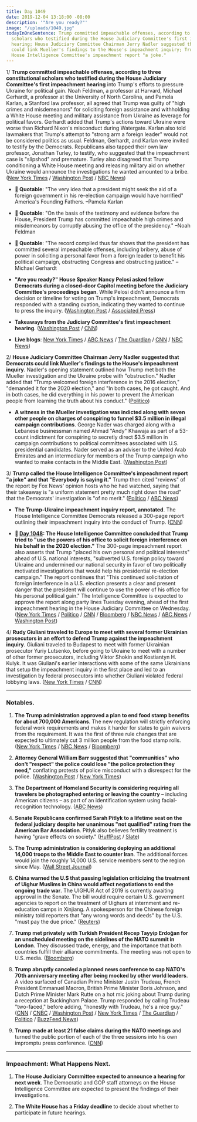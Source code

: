 ```yaml
---
title: Day 1049
date: 2019-12-04 13:18:00 -08:00
description: '"Are you ready?"'
image: "/uploads/1049.jpg"
todayInOneSentence: Trump committed impeachable offenses, according to three constitutional
  scholars who testified during the House Judiciary Committee's first impeachment
  hearing; House Judiciary Committee Chairman Jerry Nadler suggested that Democrats
  could link Mueller's findings to the House's impeachment inquiry; Trump called the
  House Intelligence Committee's impeachment report "a joke."
---
```


1/ **Trump committed impeachable offenses, according to three constitutional scholars who testified during the House Judiciary Committee's first impeachment hearing** into Trump's efforts to pressure Ukraine for political gain. Noah Feldman, a professor at Harvard, Michael Gerhardt, a professor at the University of North Carolina, and Pamela Karlan, a Stanford law professor, all agreed that Trump was guilty of "high crimes and misdemeanors" for soliciting foreign assistance and withholding a White House meeting and military assistance from Ukraine as leverage for political favors. Gerhardt added that Trump's actions toward Ukraine were worse than Richard Nixon's misconduct during Watergate. Karlan also told lawmakers that Trump's attempt to "strong arm a foreign leader" would not be considered politics as usual. Feldman, Gerhardt, and Karlan were invited to testify by the Democrats. Republicans also tapped their own law professor, Jonathan Turley, to testify, who suggested that the impeachment case is "slipshod" and premature. Turley also disagreed that Trump conditioning a White House meeting and releasing military aid on whether Ukraine would announce the investigations he wanted amounted to a bribe. ([New York Times](https://www.nytimes.com/2019/12/04/us/politics/trump-impeachment.html) / [Washington Post](https://www.washingtonpost.com/politics/impeachment-hearings-live-updates/2019/12/04/b7cc7b4e-1682-11ea-a659-7d69641c6ff7_story.html) / [NBC News](https://www.nbcnews.com/politics/trump-impeachment-inquiry/founders-would-be-horrified-legal-scholars-testify-trump-should-be-n1095631))

* **💬 Quotable**: "The very idea that a president might seek the aid of a foreign government in his re-election campaign would have horrified" America's Founding Fathers. –Pamela Karlan

* **💬 Quotable**: "On the basis of the testimony and evidence before the House, President Trump has committed impeachable high crimes and misdemeanors by corruptly abusing the office of the presidency." –Noah Feldman

* **💬 Quotable**: "The record compiled thus far shows that the president has committed several impeachable offenses, including bribery, abuse of power in soliciting a personal favor from a foreign leader to benefit his political campaign, obstructing Congress and obstructing justice." –Michael Gerhardt

* **"Are you ready?" House Speaker Nancy Pelosi asked fellow Democrats during a closed-door Capitol meeting before the Judiciary Committee's proceedings began**. While Pelosi didn't announce a firm decision or timeline for voting on Trump's impeachment, Democrats responded with a standing ovation, indicating they wanted to continue to press the inquiry. ([Washington Post](https://www.washingtonpost.com/politics/are-you-ready-pelosi-makes-clear-to-democrats-impeachment-is-coming/2019/12/04/fd039470-16b1-11ea-9110-3b34ce1d92b1_story.html) / [Associated Press](https://apnews.com/fe334cf50d267b749874ddf1089ca6bd))

* **Takeaways from the Judiciary Committee's first impeachment hearing**. ([Washington Post](https://www.washingtonpost.com/politics/2019/12/04/early-takeaways-judiciary-committees-first-impeachment-hearing/) / [CNN](https://www.cnn.com/2019/12/04/politics/house-judiciary-committee-impeachment-hearing-moments-takeaways/index.html))

* **Live blogs**: [New York Times](https://www.nytimes.com/2019/12/04/us/politics/impeachment-hearings.html) / [ABC News](https://abcnews.go.com/Politics/trump-impeachment-case-enters-historic-phase-house-judiciary/story?id=67471278) / [The Guardian](https://www.theguardian.com/us-news/live/2019/dec/04/trump-impeachment-news-today-live-latest-updates-nato-summit-hearing-ukraine-2020) / [CNN](https://www.cnn.com/politics/live-news/impeachment-hearing-12-04-19/index.html) / [NBC News](https://www.nbcnews.com/politics/trump-impeachment-inquiry/live-blog/impeachment-hearing-live-updates-judiciary-committee-n1095001))

2/ **House Judiciary Committee Chairman Jerry Nadler suggested that Democrats could link Mueller's findings to the House's impeachment inquiry**. Nadler's opening statement outlined how Trump met both the Mueller investigation and the Ukraine probe with "obstruction." Nadler added that "Trump welcomed foreign interference in the 2016 election," "demanded it for the 2020 election," and "In both cases, he got caught. And in both cases, he did everything in his power to prevent the American people from learning the truth about his conduct." ([Politico](https://www.politico.com/news/2019/12/04/trump-impeachment-next-phase-removal-075013))

* **A witness in the Mueller investigation was indicted along with seven other people on charges of conspiring to funnel $3.5 million in illegal campaign contributions**. George Nader was charged along with a Lebanese businessman named Ahmad "Andy" Khawaja as part of a 53-count indictment for conspiring to secretly direct $3.5 million in campaign contributions to political committees associated with U.S. presidential candidates. Nader served as an adviser to the United Arab Emirates and an intermediary for members of the Trump campaign who wanted to make contacts in the Middle East. ([Washington Post](https://www.washingtonpost.com/local/legal-issues/key-mueller-witness-major-clinton-and-trump-donor-charged-with-funneling-35-million-in-illegal-contributions-in-2016-us-elections/2019/12/03/d1cd9166-153a-11ea-9110-3b34ce1d92b1_story.html))

3/ **Trump called the House Intelligence Committee's impeachment report "a joke" and that "Everybody is saying it."** Trump then cited "reviews" of the report by Fox News' opinion hosts who he had watched, saying that their takeaway is "a uniform statement pretty much right down the road" that the Democrats' investigation is "of no merit." ([Politico](https://www.politico.com/news/2019/12/04/trump-house-intelligence-impeachment-075375) / [ABC News](https://abcnews.go.com/Politics/trump-impeachment-case-enters-historic-phase-house-judiciary/story?id=67471278))

* **The Trump-Ukraine impeachment inquiry report, annotated**. The House Intelligence Committee Democrats released a 300-page report outlining their impeachment inquiry into the conduct of Trump. ([CNN](https://www.cnn.com/interactive/2019/12/politics/trump-ukraine-impeachment-inquiry-report-annotated/))

* **📌 [Day 1048](https://whatthefuckjusthappenedtoday.com/2019/12/03/day-1048/#1-the-house-intelligence-committee-c): The House Intelligence Committee concluded that Trump tried to "use the powers of his office to solicit foreign interference on his behalf in the 2020 election."** The 300-page impeachment report also asserts that Trump "placed his own personal and political interests" ahead of U.S. national interests, "subverted U.S. foreign policy toward Ukraine and undermined our national security in favor of two politically motivated investigations that would help his presidential re-election campaign." The report continues that "This continued solicitation of foreign interference in a U.S. election presents a clear and present danger that the president will continue to use the power of his office for his personal political gain." The Intelligence Committee is expected to approve the report along party lines Tuesday evening, ahead of the first impeachment hearing in the House Judiciary Committee on Wednesday. ([New York Times](https://www.nytimes.com/2019/12/03/us/politics/impeachment-trump-intelligence-committee.html) / [Politico](https://www.politico.com/news/2019/12/03/trump-abused-power-of-presidency-dems-conclude-in-impeachment-report-074924) / [CNN](https://www.cnn.com/2019/12/03/politics/house-intelligence-committee-report/index.html) / [Bloomberg](https://www.bloomberg.com/news/articles/2019-12-03/trump-compromised-security-abused-office-house-report-says?srnd=premium) / [NBC News](https://www.nbcnews.com/politics/trump-impeachment-inquiry/democrats-impeachment-report-cites-trump-obstruction-withholding-aid-warns-grave-n1094341) / [ABC News](https://abcnews.go.com/Politics/impeachment-report-details-scheme-trump-pressure-ukraine-benefit/story?id=67467779) / [Washington Post](https://www.washingtonpost.com/politics/impeachment-hearings-live-updates/2019/12/03/50fec098-15ba-11ea-8406-df3c54b3253e_story.html))

4/ **Rudy Giuliani traveled to Europe to meet with several former Ukrainian prosecutors in an effort to defend Trump against the impeachment inquiry**. Giuliani traveled to Budapest to meet with former Ukrainian prosecutor Yuriy Lutsenko, before going to Ukraine to meet with a number of other former prosecutors, including Viktor Shokin and Kostiantyn H. Kulyk. It was Giuliani's earlier interactions with some of the same Ukrainians  that setup the impeachment inquiry in the first place and led to an investigation by federal prosecutors into whether Giuliani violated federal lobbying laws. ([New York Times](https://www.nytimes.com/2019/12/04/us/politics/giuliani-europe-impeachment.html) / [CNN](https://www.cnn.com/2019/12/04/politics/rudy-giuliani-ukraine-visit-interviews-documentary/))

---

### Notables.

1. **The Trump administration approved a plan to end food stamp benefits for about 700,000 Americans**. The new regulation will strictly enforcing federal work requirements and makes it harder for states to gain waivers from the requirement. It was the first of three rule changes that are expected to ultimately cut 3 million people from the food stamp rolls. ([New York Times](https://www.nytimes.com/2019/12/04/us/politics/food-stamps.html) / [NBC News](https://www.nbcnews.com/news/us-news/nearly-700-000-will-lose-food-stamps-usda-work-requirement-n1095726) / [Bloomberg](https://www.bloomberg.com/news/articles/2019-12-04/trump-administration-moves-to-end-food-stamps-for-750-000))

2. **Attorney General William Barr suggested that "communities" who don't "respect" the police could lose "the police protection they need,"** conflating protests of police misconduct with a disrespect for the police. ([Washington Post](https://www.washingtonpost.com/nation/2019/12/04/william-barr-police-protests-communities-race/) / [New York Times](https://www.nytimes.com/2019/12/04/us/politics/barr-police.html))

3. **The Department of Homeland Security is considering requiring all travelers be photographed entering or leaving the country** – including American citizens – as part of an identification system using facial-recognition technology. ([ABC News](https://abcnews.go.com/Business/wireStory/dhs-require-us-citizens-photographed-airports-67476028))

4. **Senate Republicans confirmed Sarah Pitlyk to a lifetime seat on the federal judiciary despite her unanimous "not qualified" rating from the American Bar Association**. Pitlyk also believes fertility treatment is having "grave effects on society." ([HuffPost](https://www.huffpost.com/entry/sarah-pitlyk-trump-judge-fertility-treatment_n_5de7fd1ee4b0913e6f89d850?ysd) / [Slate](https://slate.com/news-and-politics/2019/12/sarah-pitlyk-trump-judge-ivf-abortion.html))

5. **The Trump administration is considering deploying an additional 14,000 troops to the Middle East to counter Iran**. The additional forces would join the roughly 14,000 U.S. service members sent to the region since May. ([Wall Street Journal](https://www.wsj.com/articles/trump-administration-considers-14-000-more-troops-for-mideast-11575494228))

6. **China warned the U.S that passing legislation criticizing the treatment of Uighur Muslims in China would affect negotiations to end the ongoing trade war**. The UIGHUR Act of 2019 is currently awaiting approval in the Senate. The bill would require certain U.S. government agencies to report on the treatment of Uighurs at internment and re-education camps in Xinjiang. A spokesperson for the Chinese foreign ministry told reporters that "any wrong words and deeds" by the U.S. "must pay the due price." ([Reuters](https://www.reuters.com/article/us-usa-china-xinjiang-idUSKBN1Y72P6))

7. **Trump met privately with Turkish President Recep Tayyip Erdoğan for an unscheduled meeting on the sidelines of the NATO summit in London**. They discussed trade, energy, and the importance that both countries fulfill their alliance commitments. The meeting was not open to U.S. media. ([Bloomberg](https://www.bloomberg.com/news/articles/2019-12-04/trump-and-other-leaders-arriving-for-final-day-nato-update))

8. **Trump abruptly canceled a planned news conference to cap NATO's 70th anniversary meeting after being mocked by other world leaders**. A video surfaced of Canadian Prime Minister Justin Trudeau, French President Emmanuel Macron, British Prime Minister Boris Johnson, and Dutch Prime Minister Mark Rutte on a hot mic joking about Trump during a reception at Buckingham Palace. Trump responded by calling Trudeau "two-faced," before adding, "honestly with Trudeau, he's a nice guy." ([CNN](https://www.cnn.com/2019/12/04/politics/world-leaders-joke-about-donald-trump-nato/index.html) / [CNBC](https://www.cnbc.com/2019/12/04/trump-abruptly-cancels-nato-press-conference-after-summit-turns-sour.html) / [Washington Post](https://www.washingtonpost.com/world/europe/nato-braces-for-contentious-summit-as-trump-other-leaders-gather-near-london/2019/12/04/5994d97c-0fc0-11ea-924c-b34d09bbc948_story.html) / [New York Times](https://www.nytimes.com/2019/12/04/world/europe/trump-video-nato.html) / [The Guardian](https://www.theguardian.com/us-news/2019/dec/04/footage-appears-to-show-world-leaders-joking-about-trump-at-nato-summit) / [Politico](https://www.politico.com/news/2019/12/04/trump-abruptly-cancels-nato-news-conference-after-tense-exchanges-with-world-leaders-075220) / [BuzzFeed News](https://www.buzzfeednews.com/article/juliareinstein/trudeau-macron-johnson-mock-trump-nato-princess-anne))

9. **Trump made at least 21 false claims during the NATO meetings** and turned the public portion of each of the three sessions into his own impromptu press conference. ([CNN](https://www.cnn.com/2019/12/03/politics/fact-check-trump-nato-trudeau-macron-stoltenberg/index.html))

---

### Impeachment: What Happens Next.

1. **The House Judiciary Committee expected to announce a hearing for next week**. The Democratic and GOP staff attorneys on the House Intelligence Committee are expected to present the findings of their investigations.

2. **The White House has a Friday deadline** to decide about whether to participate in future hearings.